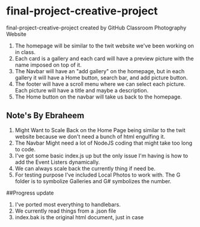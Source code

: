 # final-project-creative-project
final-project-creative-project created by GitHub Classroom
Photography Website

1. The homepage will be similar to the twit website we've been working on in class.
2. Each card is a gallery and each card will have a preview picture with the name imposed on top of it.
3. The Navbar will have an "add gallery" on the homepage, but in each gallery it will have a Home button, search bar, and add picture button.
4. The footer will have a scroll menu where we can select each picture. Each picture will have a title and maybe a description.
5. The Home button on the navbar will take us back to the homepage.


## Note's By Ebraheem

1. Might Want to Scale Back on the Home Page being similar to the twit website because we don't need a bunch of html engulfing it.
2. The Navbar Might need a lot of NodeJS coding that might take too long to code.
3. I've got some basic index.js up but the only issue I'm having is how to add the Event Listers dynamically.
4. We can always scale back the currently thing if need be.
5. For testing purpose I've included Local Photos to work with. The G folder is to symbolize Galleries and G# symbolizes the number.


##Progress update

1. I've ported most everything to handlebars.
2. We currently read things from a .json file
3. index.bak is the original html document, just in case